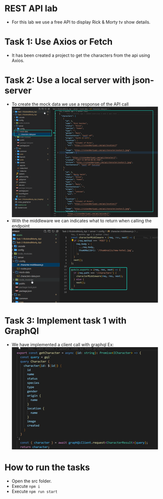 # REST API lab

- For this lab we use a free API to display Rick & Morty tv show details.

# Task 1: Use Axios or Fetch
- It has been created a project to get the characters from the api using Axios. 

# Task 2: Use a local server with json-server
- To create the mock data we use a response of the API call
![jsonResult](./assets/jsonServer.png)
- With the middleware we can indicates what to return when calling the endpoint
![middleware](./assets/middleware.png)

# Task 3: Implement task 1 with GraphQl
- We have implemented a client call with graphql 
Ex: 
![graphql](./assets/graphql.png)

# How to run the tasks
- Open the src folder. 
- Execute ```npm i```
- Execute ```npm run start```
